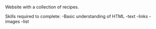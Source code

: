 Website with a collection of recipes.

Skills required to complete:
    -Basic understanding of HTML
        -text
        -links
        -images
        -list